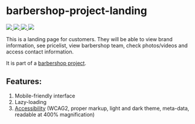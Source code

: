# barbershop-project-landing
<a href="https://de.wikipedia.org/wiki/JavaScript">
  <img src="https://img.shields.io/badge/JavaScript-323330?style=for-the-badge&logo=javascript&logoColor=yellow" />
</a>

<a href="https://en.wikipedia.org/wiki/HTML5">
  <img src="https://img.shields.io/badge/HTML5-E34F26?style=for-the-badge&logo=html5&logoColor=white" />
</a>

<a href="https://en.wikipedia.org/wiki/CSS">
  <img src="https://img.shields.io/badge/CSS-239120?&style=for-the-badge&logo=css3&logoColor=white" />
</a>

<a href="https://webpack.js.org/">
  <img src="https://img.shields.io/badge/webpack-%238DD6F9.svg?style=for-the-badge&logo=webpack&logoColor=black" />
</a>


This is a landing page for customers. They will be able to view brand information, see pricelist, view barbershop team, check photos/videos and access contact information.

It is part of a [barbershop project](https://github.com/Hikyn/barbershop-project/).

## Features:
1. Mobile-friendly interface
2. Lazy-loading
3. [Accessibility](https://www.w3.org/WAI/WCAG21/quickref/) (WCAG2, proper markup, light and dark theme, meta-data, readable at 400% magnification)

